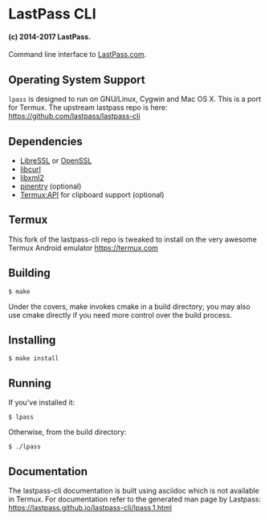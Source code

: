 # LastPass CLI
#### (c) 2014-2017 LastPass.

Command line interface to [LastPass.com](https://lastpass.com/).

## Operating System Support

`lpass` is designed to run on GNU/Linux, Cygwin and Mac OS X. This is a port for Termux. The upstream lastpass repo is here: https://github.com/lastpass/lastpass-cli

## Dependencies

* [LibreSSL](http://www.libressl.org/) or [OpenSSL](https://www.openssl.org/)
* [libcurl](http://curl.haxx.se/)
* [libxml2](http://xmlsoft.org/)
* [pinentry](https://www.gnupg.org/related_software/pinentry/index.en.html) (optional)
* [Termux:API](https://termux.com/add-on-api.html) for clipboard support (optional)

## Termux

This fork of the lastpass-cli repo is tweaked to install on the very awesome Termux Android emulator https://termux.com

## Building

    $ make

Under the covers, make invokes cmake in a build directory; you may also use
cmake directly if you need more control over the build process.

## Installing

    $ make install

## Running

If you've installed it:

    $ lpass

Otherwise, from the build directory:

    $ ./lpass

## Documentation

The lastpass-cli documentation is built using asciidoc which is not available in Termux. For documentation refer to the generated man page by Lastpass: https://lastpass.github.io/lastpass-cli/lpass.1.html
